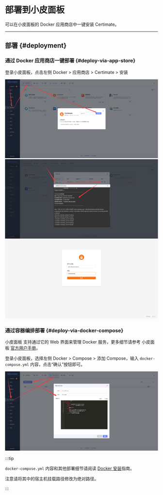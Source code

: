 ﻿# 部署到小皮面板

可以在小皮面板的 Docker 应用商店中一键安装 Certimate。

---

## 部署 {#deployment}

### 通过 Docker 应用商店一键部署 {#deploy-via-app-store}

登录小皮面板，点击左侧 Docker > 应用商店 > Certimate > 安装

![屏幕截图](https://github.com/certimate-go/docs/blob/main/static/gh/installation_xp-panel-1-zh.png?raw=true)
![屏幕截图](https://github.com/certimate-go/docs/blob/main/static/gh/installation_xp-panel-2-zh.png?raw=true)
![屏幕截图](https://github.com/certimate-go/docs/blob/main/static/gh/installation_xp-panel-3-zh.png?raw=true)

### 通过容器编排部署 {#deploy-via-docker-compose}

小皮面板 支持通过它的 Web 界面来管理 Docker 服务，更多细节请参考 小皮面板 [官方用户手册](https://小皮面板.dev/docs/user_manual/containers/compose.html)。

登录小皮面板，选择左侧 Docker > Compose > 添加 Compose，输入 `docker-compose.yml` 内容，点击“确认”按钮即可。

![屏幕截图](https://github.com/certimate-go/docs/blob/main/static/gh/installation_xp-panel-4-zh.png?raw=true)

:::tip

`docker-compose.yml` 内容和其他部署细节请阅读 [Docker 安装](/docs/getting-started/installation/docker)指南。

注意请将其中的宿主机挂载路径修改为绝对路径。

:::

